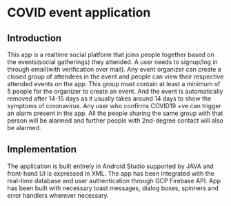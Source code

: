 # COVID event application
## Introduction

This app is a realtime social platform that joins people together based on the events(social gatherings) they attended. A user needs to signup/log in through email(with verification over mail). Any event organizer can create a closed group of attendees in the event and people can view their respective attended events on the app. This group must contain at least a minimum of 5 people for the organizer to create an event. And the event is automatically removed after 14-15 days as it usually takes around 14 days to show the symptoms of coronavirus. Any user who confirms COVID19 +ve can trigger an alarm present in the app. All the people sharing the same group with that person will be alarmed and further people with 2nd-degree contact will also be alarmed.

## Implementation 

The application is built entirely in Android Studio supported by JAVA and front-hand UI is expressed in XML. The app has been integrated with the real-time database and user authentication through GCP Firebase API. App has been built with necessary toast messages, dialog boxes, spinners and error handlers wherever necessary.
